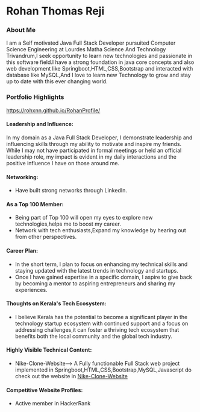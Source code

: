 # Rohan Thomas Reji 

### About Me

I am a Self motivated Java Full Stack Developer pursuited Computer Science Engineering at Lourdes Matha Science And Technology Trivandrum,I seek opportunity to learn new technologies and passionate in this software field.I have a strong foundation in java core concepts and also web development like Springboot,HTML,CSS,Bootstrap and interacted with database like MySQL,And I love to learn new Technology to grow and stay up to date with this ever changing world.


### Portfolio Highlights

https://rohxnn.github.io/RohanProfile/

#### Leadership and Influence: 

In my domain as a Java Full Stack Developer, I demonstrate leadership and influencing skills through my ability to motivate and inspire my friends. While I may not have participated in formal meetings or held an official leadership role, my impact is evident in my daily interactions and the positive influence I have on those around me.

#### Networking: 

* Have built strong networks through LinkedIn.

#### As a Top 100 Member: 

* Being part of Top 100 will open my eyes to explore new technologies,helps me to boost my career.
* Network with tech enthusiasts,Expand my knowledge by hearing out from other perspectives.
#### Career Plan: 

* In the short term, I plan to focus on enhancing my technical skills and staying updated with the latest trends in technology and startups.
* Once I have gained expertise in a specific domain, I aspire to give back by becoming a mentor to aspiring entrepreneurs and sharing my experiences.

#### Thoughts on Kerala's Tech Ecosystem: 

* I believe Kerala has the potential to become a significant player in the technology startup ecosystem with continued support and a focus on addressing challenges,it can foster a thriving tech ecosystem that benefits both the local community and the global tech industry.

#### Highly Visible Technical Content:

* Nike-Clone-Website--> A Fully functionable Full Stack web project implemented in Springboot,HTML,CSS,Bootstrap,MySQL,Javascript do check out the website in [Nike-Clone-Website](https://nike-application-production.up.railway.app/nike/in)


#### Competitive Website Profiles:

* Active member in HackerRank
  
